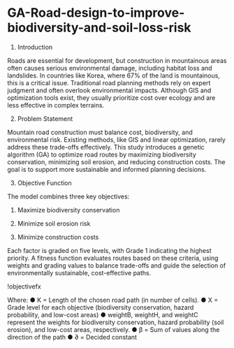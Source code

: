 # GA-Road-design-to-improve-biodiversity-and-soil-loss-risk

1. Introduction

  Roads are essential for development, but construction in mountainous areas often causes serious environmental damage, including habitat loss and landslides. In countries like Korea, where 67% of the land is mountainous, this is a critical issue. Traditional road planning methods rely on expert judgment and often overlook environmental impacts. Although GIS and optimization tools exist, they usually prioritize cost over ecology and are less effective in complex terrains.

2. Problem Statement

  Mountain road construction must balance cost, biodiversity, and environmental risk. Existing methods, like GIS and linear optimization, rarely address these trade-offs effectively. This study introduces a genetic algorithm (GA) to optimize road routes by maximizing biodiversity conservation, minimizing soil erosion, and reducing construction costs. The goal is to support more sustainable and informed planning decisions.

3. Objective Function

  The model combines three key objectives:

1. Maximize biodiversity conservation

2. Minimize soil erosion risk

3. Minimize construction costs

Each factor is graded on five levels, with Grade 1 indicating the highest priority. A fitness function evaluates routes based on these criteria, using weights and grading values to balance trade-offs and guide the selection of environmentally sustainable, cost-effective paths.

!objectivefx

Where:
● K = Length of the chosen road path (in number of cells).
● X = Grade level for each objective (biodiversity conservation, hazard probability, and
low-cost areas)
● weightB, weightH, and weightC represent the weights for biodiversity conservation,
hazard probability (soil erosion), and low-cost areas, respectively.
● β = Sum of values along the direction of the path
● ∂ = Decided constant
